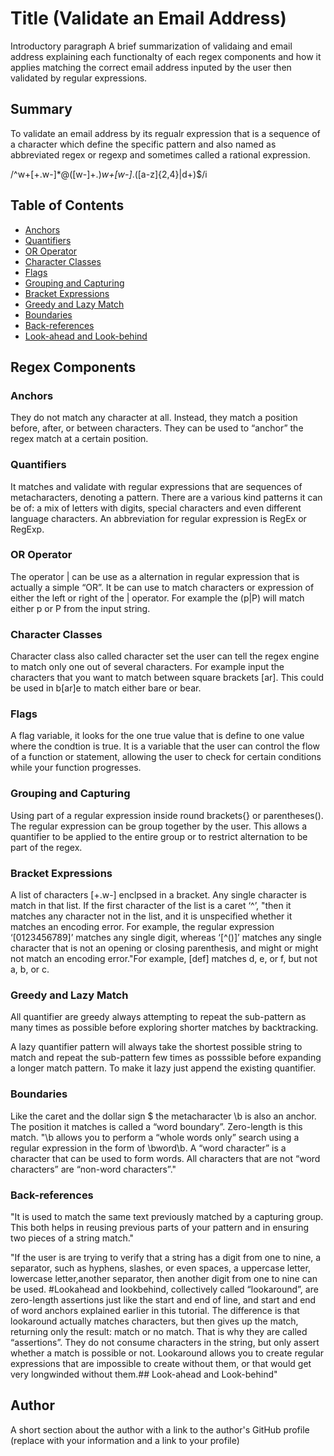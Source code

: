 # Title (Validate an Email Address)

Introductory paragraph 
A brief summarization of validaing and email address explaining each functionalty of each
regex components and how it applies matching the correct email address inputed by the user then validated by regular expressions.

## Summary

To validate an email address by its regualr expression that is a sequence of a character which define the specific pattern and also named as abbreviated regex or regexp and sometimes called a rational expression. 

/^w+[+.w-]*@([w-]+.)*w+[w-]*.([a-z]{2,4}|d+)$/i

## Table of Contents

- [Anchors](#anchors)
- [Quantifiers](#quantifiers)
- [OR Operator](#or-operator)
- [Character Classes](#character-classes)
- [Flags](#flags)
- [Grouping and Capturing](#grouping-and-capturing)
- [Bracket Expressions](#bracket-expressions)
- [Greedy and Lazy Match](#greedy-and-lazy-match)
- [Boundaries](#boundaries)
- [Back-references](#back-references)
- [Look-ahead and Look-behind](#look-ahead-and-look-behind)

## Regex Components

### Anchors
 They do not match any character at all. Instead, they match a position before, after, or between characters. They can be used to “anchor” the regex match at a certain position.
### Quantifiers
It matches and validate with regular expressions that are sequences of metacharacters, denoting a pattern. There are a various kind patterns it can be of: a mix of letters with digits, special characters and even different language characters. An abbreviation for regular expression is RegEx or RegExp.

### OR Operator
The operator | can be use as a alternation in regular expression that is actually a simple “OR”. It be can use to match characters or expression of either the left or right of the | operator. For example the (p|P) will match either p or P from the input string.
 
### Character Classes
Character class also called character set the user can tell the regex engine to match only one out of several characters. For example input the characters that you want to match between square brackets [ar]. This could be used in b[ar]e to match either bare or bear. 

### Flags
A flag variable, it looks for the one true value that is define to one value where the condtion is true. It is a variable that the user can control the flow of a function or statement, allowing the user to check for certain conditions while your function progresses.
### Grouping and Capturing
 Using part of a regular expression inside round brackets{} or parentheses(). The regular expression can be group together by the user. This allows a quantifier to be applied to the entire group or to restrict alternation to be part of the regex.
### Bracket Expressions
 A list of characters [+.w-] enclpsed in a bracket. Any single character is match in that list. If the first character of the list is a caret ‘^’, "then it matches any character not in the list, and it is unspecified whether it matches an encoding error. For example, the regular expression ‘[0123456789]’ matches any single digit, whereas ‘[^()]’ matches any single character that is not an opening or closing parenthesis, and might or might not match an encoding error."For example, [def] matches d, e, or f, but not a, b, or c.
### Greedy and Lazy Match
 All quantifier are greedy always attempting to repeat the sub-pattern as many times as possible before exploring shorter matches by backtracking.

A lazy quantifier pattern will always take the shortest possible string to match and repeat the sub-pattern few times as posssible before expanding a longer match pattern. To make it lazy just append the existing quantifier.
### Boundaries
Like the caret and the dollar sign  $ the metacharacter \b is also an anchor. The position it matches is called a “word boundary”. Zero-length is this match.
"\b allows you to perform a “whole words only” search using a regular expression in the form of \bword\b. A “word character” is a character that can be used to form words. All characters that are not “word characters” are “non-word characters”."
### Back-references
"It is used to match the same text previously matched by a capturing group. This both helps in reusing previous parts of your pattern and in ensuring two pieces of a string match."

"If the user is are trying to verify that a string has a digit from one to nine, a separator, such as hyphens, slashes, or even spaces, a uppercase letter, lowercase letter,another separator, then another digit from one to nine can be used.
#Lookahead and lookbehind, collectively called “lookaround”, are zero-length assertions just like the start and end of line, and start and end of word anchors explained earlier in this tutorial. The difference is that lookaround actually matches characters, but then gives up the match, returning only the result: match or no match. That is why they are called “assertions”. They do not consume characters in the string, but only assert whether a match is possible or not. Lookaround allows you to create regular expressions that are impossible to create without them, or that would get very longwinded without them.## Look-ahead and Look-behind"

## Author

A short section about the author with a link to the author's GitHub profile (replace with your information and a link to your profile)
